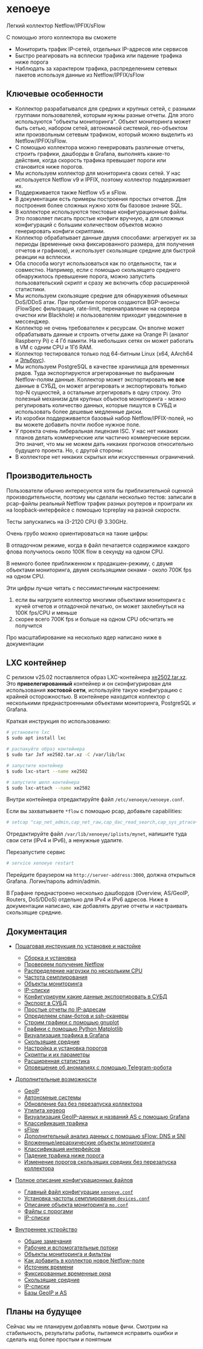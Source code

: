 # xenoeye
Легкий коллектор Netflow/IPFIX/sFlow

С помощью этого коллектора вы сможете

  * Мониторить трафик IP-сетей, отдельных IP-адресов или сервисов
  * Быстро реагировать на всплески трафика или падение трафика ниже порога
  * Наблюдать за характером трафика, распределением сетевых пакетов используя данные из Netflow/IPFIX/sFlow


## Ключевые особенности

  * Коллектор разрабатывался для средних и крупных сетей, с разными группами пользователей, которым нужны разные отчеты. Для этого используются "объекты мониторинга". Объект мониторинга может быть сетью, набором сетей, автономной системой, гео-объектом или произвольным сетевым трафиком, который можно выделить из Netflow/IPFIX/sFlow.
  * C помощью коллектора можно генерировать различные отчеты, строить графики, дашборды в Grafana, выполнять какие-то действия, когда скорость трафика превышает пороги или становится ниже порогов.
  * Мы используем коллектор для мониторинга своих сетей. У нас используется Netflow v9 и IPFIX, поэтому коллектор поддерживает их.
  * Поддерживается также Netflow v5 и sFlow.
  * В документации есть примеры построения простых отчетов. Для построения более сложных нужно хотя бы базовое знание SQL.
  * В коллекторе используются текстовые конфигурационные файлы. Это позволяет писать простые конфиги вручную, а для сложных конфигураций с большим количеством объектов можно генерировать конфиги скриптами.
  * Коллектор обрабатывает данные двумя способами: агрегирует их за периоды (временные окна фиксированного размера, для получения отчетов и графиков), и использует скользящие средние для быстрой реакции на всплески.
  * Оба способа могут использоваться как по отдельности, так и совместно. Например, если с помощью скользящего среднего обнаружилось превышение порога, можно запустить пользовательский скрипт и сразу же включить сбор расширенной статистики.
  * Мы используем скользящие средние для обнаружения объемных DoS/DDoS атак. При пробитии порогов создаются BGP-анонсы (FlowSpec фильтрация, rate-limit, перенаправление на сервера очистки или Blackhole) и пользователям приходит уведомление в мессенджер.
  * Коллектор не очень требователен к ресурсам. Он вполне может обрабатывать данные и строить отчеты даже на Orange Pi (аналог Raspberry Pi) с 4 Гб памяти. На небольших сетях он может работать в VM с одним CPU и 1Гб RAM.
  * Коллектор тестировался только под 64-битным Linux (x64, AArch64 и [Эльбрус](https://ru.wikipedia.org/wiki/%D0%AD%D0%BB%D1%8C%D0%B1%D1%80%D1%83%D1%81_(%D0%BF%D1%80%D0%BE%D1%86%D0%B5%D1%81%D1%81%D0%BE%D1%80%D0%BD%D0%B0%D1%8F_%D0%B0%D1%80%D1%85%D0%B8%D1%82%D0%B5%D0%BA%D1%82%D1%83%D1%80%D0%B0))).
  * Мы используем PostgreSQL в качестве хранилища для временных рядов. Туда экспортируются агрегированные по выбранным Netflow-полям данные. Коллектор может экспортировать **не все** данные в СУБД, он может агрегировать и экспортировать только top-N сущностей, а остальные агрегировать в одну строку. Это полезный механизм для крупных объектов мониторинга - можно регулировать количество данных, которые пишутся в СУБД и использовать более дешевые медленные диски.
  * Из коробки поддерживается базовый набор Netflow/IPFIX-полей, но вы можете добавить почти любое нужное поле.
  * У проекта очень либеральная лицензия ISC. У нас нет никаких планов делать коммерческие или частично коммерческие версии. Это значит, что мы не можем дать никаких прогнозов относительно будущего проекта. Но, с другой стороны:
  * В коллекторе нет никаких скрытых или искусственных ограничений.


## Производительность

Пользователи обычно интересуются хотя бы приблизительной оценкой производительности, поэтому мы сделали несколько тестов: записали в pcap-файлы реальный Netflow трафик разных роутеров и проиграли их на loopback-интерфейсе с помощью tcpreplay на разной скорости.

Тесты запускались на i3-2120 CPU @ 3.30GHz.

Очень грубо можно ориентироваться на такие цифры:

В отладочном режиме, когда в файл печатается содержимое каждого флова получилось около 100K flow в секунду на одном CPU.

В немного более приближенном к продакшен-режиму, с двумя объектами мониторинга, двумя скользящими окнами - около 700K fps на одном CPU.

Эти цифры лучше читать с пессимистичным настроением:
  1. если вы нагрузите коллектор многими объектами мониторинга с кучей отчетов и отладочной печатью, он может захлебнуться на 100K fps/CPU и меньше
  2. скорее всего 700K fps и больше на одном CPU обсчитать не получится

Про масштабирование на несколько ядер написано ниже в документации


## LXC контейнер

С релизом v25.02 поставляется образ LXC-контейнера [xe2502.tar.xz](https://github.com/vmxdev/xenoeye/releases/download/v25.02-Novokuznetsk/xe2502.tar.xz). Это **привелегированный** контейнер и он сконфигурирован для использования **хостовой сети**, используйте такую конфигурацию с крайней осторожностью. В контейнере находится коллектор c несколькими преднастроенными объектами мониторинга, PostgreSQL и Grafana.

Краткая инструкция по использованию:
``` sh
# установите lxc
$ sudo apt install lxc

# распакуйте образ контейнера
$ sudo tar Jxf xe2502.tar.xz -C /var/lib/lxc

# запустите контейнер
$ sudo lxc-start --name xe2502

# запустите шелл контейнера
$ sudo lxc-attach --name xe2502
```

Внутри контейнера отредактируйте файл `/etc/xenoeye/xenoeye.conf`.

Если вы захватываете `*flow` с помощью pcap, добавьте capabilities:
``` sh
# setcap "cap_net_admin,cap_net_raw,cap_dac_read_search,cap_sys_ptrace+pe" /usr/local/bin/xenoeye
```

Отредактируйте файл `/var/lib/xenoeye/iplists/mynet`, напишите туда свои сети (IPv4 и IPv6), а ненужные удалите.

Перезапустите сервис
``` sh
# service xenoeye restart
```

Перейдите браузером на `http://server-address:3000`, должна открыться Grafana. Логин/пароль admin/admin.

В Графане преднастроено несколько дашбордов (Overview, AS/GeoIP, Routers, DoS/DDoS) отдельно для IPv4 и IPv6 адресов. Ниже в документации написано, как добавлять другие отчеты и настраивать скользящие средние.


## Документация

  * [Пошаговая инструкция по установке и настойке](STEP-BY-STEP.ru.md)
    * [Сборка и установка](STEP-BY-STEP.ru.md#сборка-и-установка)
    * [Проверяем получение Netflow](STEP-BY-STEP.ru.md#проверяем-получение-netflow)
    * [Распределение нагрузки по нескольким CPU](STEP-BY-STEP.ru.md#распределение-нагрузки-по-нескольким-cpu)
    * [Частота семплирования](STEP-BY-STEP.ru.md#частота-семплирования)
    * [Объекты мониторинга](STEP-BY-STEP.ru.md#объекты-мониторинга)
    * [IP-списки](STEP-BY-STEP.ru.md#ip-cписки)
    * [Конфигурируем какие данные экспортировать в СУБД](STEP-BY-STEP.ru.md#конфигурируем-какие-данные-экспортировать-в-субд)
    * [Экспорт в СУБД](STEP-BY-STEP.ru.md#экспорт-в-субд)
    * [Простые отчеты по IP-адресам](STEP-BY-STEP.ru.md#простые-отчеты-по-ip-адресам)
    * [Определяем спам-ботов и ssh-сканеры](STEP-BY-STEP.ru.md#определяем-спам-ботов-и-ssh-сканеры)
    * [Строим графики с помощью gnuplot](STEP-BY-STEP.ru.md#строим-графики-с-помощью-gnuplot)
    * [Графики с помощью Python Matplotlib](STEP-BY-STEP.ru.md#графики-с-помощью-python-matplotlib)
    * [Визуализация трафика в Grafana](STEP-BY-STEP.ru.md#визуализация-трафика-в-grafana)
    * [Скользящие средние](STEP-BY-STEP.ru.md#скользящие-средние)
    * [Настройка и установка порогов](STEP-BY-STEP.ru.md#настройка-и-установка-порогов)
    * [Скрипты и их параметры](STEP-BY-STEP.ru.md#скрипты-и-их-параметры)
    * [Расширенная статистика](STEP-BY-STEP.ru.md#расширенная-статистика)
    * [Оповещение об аномалиях с помощью Telegram-робота](STEP-BY-STEP.ru.md#оповещение-об-аномалиях-с-помощью-telegram-робота)

  * [Дополнительные возможности](EXTRA.ru.md)
    * [GeoIP](EXTRA.ru.md#geoip)
    * [Автономные системы](EXTRA.ru.md#автономные-системы)
    * [Обновление баз без перезапуска коллектора](EXTRA.ru.md#обновление-баз-без-перезапуска-коллектора)
    * [Утилита xegeoq](EXTRA.ru.md#утилита-xegeoq)
    * [Визуализация GeoIP-данных и названий AS с помощью Grafana](EXTRA.ru.md#визуализация-geoip-данных-и-названий-as-с-помощью-grafana)
    * [Классификация трафика](EXTRA.ru.md#классификация-трафика)
    * [sFlow](EXTRA.ru.md#sflow)
    * [Дополнительный анализ данных с помощью sFlow: DNS и SNI](EXTRA.ru.md#дополнительный-анализ-данных-с-помощью-sflow-dns-и-sni)
    * [Вложенные/иерархические объекты мониторинга](EXTRA.ru.md#вложенныеиерархические-объекты-мониторинга)
    * [Классификация интерфейсов](EXTRA.ru.md#классификация-интерфейсов)
    * [Падение трафика ниже порога](EXTRA.ru.md#падение-трафика-ниже-порога)
    * [Изменение порогов скользящих средних без перезапуска коллектора](EXTRA.ru.md#изменение-порогов-скользящих-средних-без-перезапуска-коллектора)

  * [Полное описание конфигурационных файлов](CONFIG.ru.md)
    * [Главный файл конфигурации `xenoeye.conf`](CONFIG.ru.md#главный-файл-конфигурации-xenoeyeconf)
    * [Установка частоты семплирования `devices.conf`](CONFIG.ru.md#установка-частоты-семплирования-devicesconf)
    * [Описание объекта мониторинга `mo.conf`](CONFIG.ru.md#описание-объекта-мониторинга-moconf)
    * [Файлы с порогами](CONFIG.ru.md#файлы-с-порогами)
    * [IP-списки](CONFIG.ru.md#ip-списки)

  * [Внутреннее устройство](INTERNALS.ru.md)
    * [Общие замечания](INTERNALS.ru.md#общие-замечания)
    * [Рабочие и вспомогательные потоки](INTERNALS.ru.md#рабочие-и-вспомогательные-потоки)
    * [Объекты мониторинга и фильтры](INTERNALS.ru.md#объекты-мониторинга-и-фильтры)
    * [Как добавить в коллектор новое Netflow-поле](INTERNALS.ru.md#как-добавить-в-коллектор-новое-netflow-поле)
    * [Источник времени](INTERNALS.ru.md#источник-времени)
    * [Фиксированные временные окна](INTERNALS.ru.md#фиксированные-временные-окна)
    * [Скользящие средние](INTERNALS.ru.md#скользящие-средние)
    * [IP-списки](INTERNALS.ru.md#ip-списки)
    * [Базы GeoIP и AS](#базы-geoip-и-as)


## Планы на будущее

Сейчас мы не планируем добавлять новые фичи. Cмотрим на стабильность, результаты работы, пытаемся исправить ошибки и сделать код более простым и понятным

